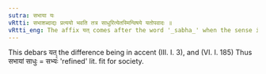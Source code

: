 ```yaml
---
sutra: सभाया यः
vRtti: सभाशब्दाद्यः प्रत्ययो भवति तत्र साधुरित्येतस्मिन्विषये यतोपवादः ॥
vRtti_eng: The affix यत् comes after the word '_sabha_' when the sense is 'excellent with regard thereto.'
---
```

This debars यत् the difference being in accent (III. I. 3), and (VI. I. 185) Thus सभायां साधुः = सभ्यः꣡ 'refined' lit. fit for society.
